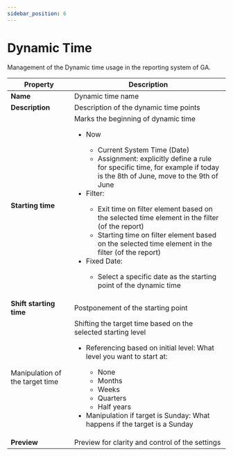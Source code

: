 ```yaml
---
sidebar_position: 6
---
```


# Dynamic Time

 Management of the Dynamic time usage in the reporting system of GA.

| **Property** | **Description** |
| --- | --- |
| **Name** | Dynamic time name |
| **Description** | Description of the dynamic time points |
| **Starting time** | Marks the beginning of dynamic time<ul><ul> </ul><li>Now </li><ul><li>Current System Time (Date) </li><li>Assignment: explicitly define a rule for specific time, for example if today is the 8th of June, move to the 9th of June </li></ul><li>Filter: </li><ul><li> Exit time on filter element based on the selected time element in the filter (of the report) </li><li>Starting time on filter element based on the selected time element in the filter (of the report)</li></ul><li>Fixed Date: </li><ul><li> Select a specific date as the starting point of the dynamic time</li></ul></ul> |
| **Shift starting time** | Postponement of the starting point |
| Manipulation of the target time | Shifting the target time based on the selected starting level<ul><li>Referencing based on initial level: What level you want to start at:</li><ul><li>None</li><li>Months</li><li>Weeks</li><li>Quarters</li><li>Half years</li></ul><li>Manipulation if target is Sunday: What happens if the target is a Sunday</li></ul>|
| **Preview** | Preview for clarity and control of the settings |
